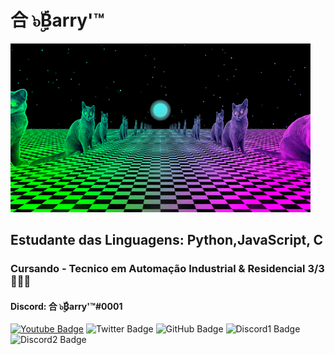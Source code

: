 # __合 ๖ۣۜBarry'™__
![GatoNaBrisa](https://github.com/BarryAllen001/BarryAllen001/blob/main/gatopsicodelic.gif)

## **Estudante das Linguagens: Python,JavaScript, C**
### **Cursando - Tecnico em Automação Industrial & Residencial 3/3 👨🏻‍💻**
#### **Discord: 合 ๖ۣۜBarry'™#0001**

[![Youtube Badge](https://ing.shields.io/badge/-YouTube-c14438?style-flat-square&logo=YouTube&logoColor-white&linkehttps://www.youtube.com/channel/UCJkPjEBAjhQN20Svtt7ZtlQ)](https://www.youtube.com/channel/UCJkPjEBAjhQN20Svtt7ZtlQ)
![Twitter Badge](https://img.shields.io/twitter/follow/BarryDc18?style=social)
![GitHub Badge](https://img.shields.io/github/followers/BarryAllen001?label=Me%20Siga&style=social)
![Discord1 Badge](https://img.shields.io/discord/421033417619275778) ![Discord2 Badge](https://img.shields.io/discord/808481347747840000)
